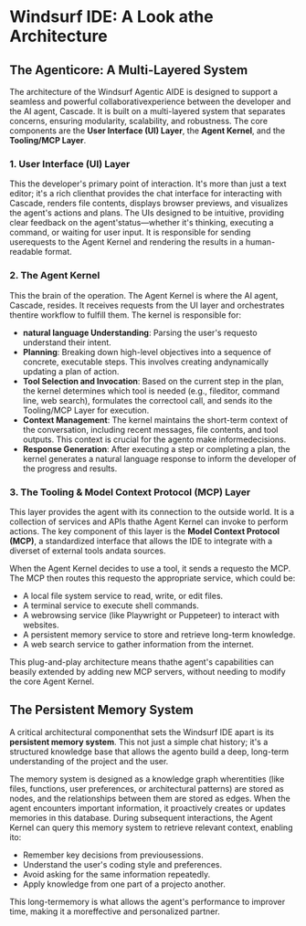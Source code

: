 ﻿# Windsurf IDE: A Look athe Architecture

## The Agenticore: A Multi-Layered System

The architecture of the Windsurf Agentic AIDE is designed to support a seamless and powerful collaborativexperience between the developer and the AI agent, Cascade. It is built on a multi-layered system that separates concerns, ensuring modularity, scalability, and robustness. The core components are the **User Interface (UI) Layer**, the **Agent Kernel**, and the **Tooling/MCP Layer**.

### 1. User Interface (UI) Layer
This the developer's primary point of interaction. It's more than just a text editor; it's a rich clienthat provides the chat interface for interacting with Cascade, renders file contents, displays browser previews, and visualizes the agent's actions and plans. The UIs designed to be intuitive, providing clear feedback on the agent'status—whether it's thinking, executing a command, or waiting for user input. It is responsible for sending userequests to the Agent Kernel and rendering the results in a human-readable format.

### 2. The Agent Kernel
This the brain of the operation. The Agent Kernel is where the AI agent, Cascade, resides. It receives requests from the UI layer and orchestrates thentire workflow to fulfill them. The kernel is responsible for:

-   **natural language Understanding**: Parsing the user's requesto understand their intent.
-   **Planning**: Breaking down high-level objectives into a sequence of concrete, executable steps. This involves creating andynamically updating a plan of action.
-   **Tool Selection and Invocation**: Based on the current step in the plan, the kernel determines which tool is needed (e.g., fileditor, command line, web search), formulates the correctool call, and sends ito the Tooling/MCP Layer for execution.
-   **Context Management**: The kernel maintains the short-term context of the conversation, including recent messages, file contents, and tool outputs. This context is crucial for the agento make informedecisions.
-   **Response Generation**: After executing a step or completing a plan, the kernel generates a natural language response to inform the developer of the progress and results.

### 3. The Tooling & Model Context Protocol (MCP) Layer
This layer provides the agent with its connection to the outside world. It is a collection of services and APIs thathe Agent Kernel can invoke to perform actions. The key component of this layer is the **Model Context Protocol (MCP)**, a standardized interface that allows the IDE to integrate with a diverset of external tools andata sources.

When the Agent Kernel decides to use a tool, it sends a requesto the MCP. The MCP then routes this requesto the appropriate service, which could be:
-   A local file system service to read, write, or edit files.
-   A terminal service to execute shell commands.
-   A webrowsing service (like Playwright or Puppeteer) to interact with websites.
-   A persistent memory service to store and retrieve long-term knowledge.
-   A web search service to gather information from the internet.

This plug-and-play architecture means thathe agent's capabilities can beasily extended by adding new MCP servers, without needing to modify the core Agent Kernel.

## The Persistent Memory System

A critical architectural componenthat sets the Windsurf IDE apart is its **persistent memory system**. This not just a simple chat history; it's a structured knowledge base that allows the agento build a deep, long-term understanding of the project and the user.

The memory system is designed as a knowledge graph wherentities (like files, functions, user preferences, or architectural patterns) are stored as nodes, and the relationships between them are stored as edges. When the agent encounters important information, it proactively creates or updates memories in this database. During subsequent interactions, the Agent Kernel can query this memory system to retrieve relevant context, enabling ito:

-   Remember key decisions from previousessions.
-   Understand the user's coding style and preferences.
-   Avoid asking for the same information repeatedly.
-   Apply knowledge from one part of a projecto another.

This long-termemory is what allows the agent's performance to improver time, making it a moreffective and personalized partner.
